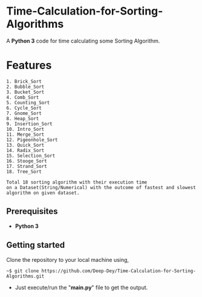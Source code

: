 # Time-Calculation-for-Sorting-Algorithms

A **Python 3** code for time calculating some Sorting Algorithm.

# Features

    1. Brick_Sort
    2. Bubble_Sort
    3. Bucket_Sort
    4. Comb_Sort
    5. Counting_Sort
    6. Cycle_Sort
    7. Gnome_Sort
    8. Heap_Sort
    9. Insertion_Sort
    10. Intro_Sort
    11. Merge_Sort
    12. Pigeonhole_Sort
    13. Quick_Sort
    14. Radix_Sort
    15. Selection_Sort
    16. Stooge_Sort
    17. Strand_Sort
    18. Tree_Sort
    
    Total 18 sorting algorithm with their execution time 
    on a Dataset(String/Numerical) with the outcome of fastest and slowest 
    algorithm on given dataset.

## Prerequisites

* **Python 3**  

## Getting started

Clone the repository to your local machine using,
 
```
~$ git clone https://github.com/Deep-Dey/Time-Calculation-for-Sorting-Algorithms.git
```
* Just execute/run the "**main.py**" file to get the output.
